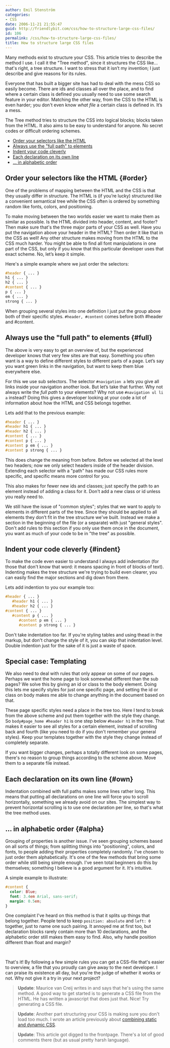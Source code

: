 ```yaml
---
author: Emil Stenström
categories:
- CSS
date: 2006-11-21 21:55:47
guid: http://friendlybit.com/css/how-to-structure-large-css-files/
id: 106
permalink: /css/how-to-structure-large-css-files/
title: How to structure large CSS files
---
```


Many methods exist to structure your CSS. This article tries to describe the method I use. I call it the "Tree method", since it structures the CSS like… that's right, a tree structure. I want to stress that it isn’t my invention; I just describe and give reasons for its rules.

Everyone that has built a bigger site has had to deal with the mess CSS so easily become. There are ids and classes all over the place, and to find where a certain class is defined you usually need to use some search feature in your editor. Matching the other way, from the CSS to the HTML is even harder; you don't even know _what file_ a certain class is defined in. It’s a mess.

The Tree method tries to structure the CSS into logical blocks; blocks taken from the HTML. It also aims to be easy to understand for anyone. No secret codes or difficult ordering schemes.

  * [Order your selectors like the HTML](#order)
  * [Always use the "full path" to elements](#full)
  * [Indent your code cleverly](#indent)
  * [Each declaration on its own line](#own)
  * [… in alphabetic order](#alpha)

## Order your selectors like the HTML {#order}

One of the problems of mapping between the HTML and the CSS is that they usually differ in structure. The HTML is (if you’re lucky) structured like a convenient semantical tree while the CSS often is ordered by something random like fonts, colors, and positioning.

To make moving between the two worlds easier we want to make them as similar as possible. Is the HTML divided into header, content, and footer? Then make sure that's the three major parts of your CSS as well. Have you put the navigation above your header in the HTML? Then order it like that in the CSS as well! Any other structure makes moving from the HTML to the CSS much harder. You might be able to find all font manipulations in one part of the CSS, but only if you know that this particular developer uses that exact scheme. No, let’s keep it simple.

Here's a simple example where we just order the selectors:

```css
#header { ... }
h1 { ... }
h2 { ... }
#content { ... }
p { ... }
em { ... }
strong { ... }
```

When grouping several styles into one definition I just put the group above both of their specific styles. `#header, #content` comes before both #header and #content.

## Always use the "full path" to elements {#full}

The above is very easy to get an overview of, but the experienced developer knows that very few sites are that easy. Something you often want is a way to define different styles to different parts of a page. Let’s say you want green links in the navigation, but want to keep them blue everywhere else.

For this we use sub selectors. The selector `#navigation a` lets you give all links inside your navigation another look. But let’s take that further. Why not always write the _full path_ to your elements? Why not use `#navigation ul li a` instead? Doing this gives a developer looking at your code a lot of information about how the HTML and CSS belongs together.

Lets add that to the previous example:

```css
#header { ... }
#header h1 { ... }
#header h2 { ... }
#content { ... }
#content p { ... }
#content p em { ... }
#content p strong { ... }
```

This does change the meaning from before. Before we selected all the level two headers; now we only select headers inside of the header division. Extending each selector with a "path" has made our CSS rules more specific, and specific means more control for you.

This also makes for fewer new ids and classes; just specify the path to an element instead of adding a class for it. Don't add a new class or id unless you really need to.

We still have the issue of "common styles"; styles that we want to apply to elements in different parts of the tree. Since they should be applied to all elements they don’t fit in the tree structure we've built. Instead we make a section in the beginning of the file (or a separate) with just "general styles". Don't add rules to this section if you only use them once in the document, you want as much of your code to be in "the tree" as possible.

## Indent your code cleverly {#indent}

To make the code even easier to understand I always add indentation (for those that don't know that word: it means spacing in front of blocks of text). Indenting makes the tree structure we're trying to build even clearer, you can easily find the major sections and dig down from there.

Lets add indention to you our example too:

```css
#header { ... }
   #header h1 { ... }
   #header h2 { ... }
#content { ... }
   #content p { ... }
      #content p em { ... }
      #content p strong { ... }
```

Don't take indentation too far. If you're styling tables and using thead in the markup, but don't change the style of it, you can skip that indentation level. Double indention just for the sake of it is just a waste of space.

## Special case: Templating

We also need to deal with rules that only appear on some of our pages. Perhaps we want the home page to look somewhat different than the sub pages? We solve this by giving an id or class to the body element. Doing this lets me specify styles for just one specific page, and setting the id or class on body makes me able to change anything in the document based on that.

These page specific styles need a place in the tree too. Here I tend to break from the above scheme and put them together with the style they change. So `body#page_home #header h1` is one step below `#header h1` in the tree. That makes it easier to see all styles for a certain element, instead of scrolling back and fourth (like you need to do if you don't remember your general styles). Keep your templates together with the style they change instead of completely separate.

If you want bigger changes, perhaps a totally different look on some pages, there's no reason to group things according to the scheme above. Move them to a separate file instead.

## Each declaration on its own line {#own}

Indentation combined with full paths makes some lines rather long. This means that putting all declarations on one line will force you to scroll horizontally, something we already avoid on our sites. The simplest way to prevent horizontal scrolling is to use one declaration per line, so that's what the tree method uses.

## … in alphabetic order {#alpha}

Grouping of properties is another issue. I've seen grouping schemes based on all sorts of things; from splitting things into "positioning", colors, and fonts, to people adding their properties completely randomly. I've chosen to just order them alphabetically. It's one of the few methods that bring some order while still being simple enough. I've seen total beginners do this by themselves; something I believe is a good argument for it. It's intuitive.

A simple example to illustrate:

```css
#content {
  color: Blue;
  font: 3.4em Arial, sans-serif;
  margin: 0.5em;
}
```

One complaint I've heard on this method is that it splits up things that belong together. People tend to keep `position: absolute` and `left: 0` together, just to name one such pairing. It annoyed me at first too, but declaration blocks rarely contain more than 10 declarations, and the alphabetic order still makes them easy to find. Also, why handle position different than float and margin?

&nbsp;

That's it! By following a few simple rules you can get a CSS-file that's easier to overview, a file that you proudly can give away to the next developer. I can praise its existence all day, but you're the judge of whether it works or not. Why not give it a try in your next project?

> **Update**: Maurice van Creij writes in and says that he's using the same method. A good way to get started is to generate a CSS file from the HTML. He has written a javascript that does just that. Nice! Try generating a CSS file.

> **Update**: Another part structuring your CSS is making sure you don't load too much. I wrote an article previously about [combining static and dynamic CSS](/css/static-and-dynamic-css-combined/).

> **Update**: This article got digged to the frontpage. There's a lot of good comments there (but as usual pretty harsh language).
